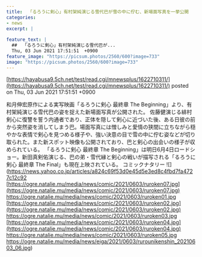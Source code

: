 ```yaml
---
title:  「るろうに剣心」有村架純演じる雪代巴が雪の中に佇む、新場面写真を一挙公開  
categories:
- news
excerpt: |
  
feature_text: |
  ##  「るろうに剣心」有村架純演じる雪代巴が...
  Thu, 03 Jun 2021 17:51:51  +0900
feature_image: "https://picsum.photos/2560/600?image=733"
image: "https://picsum.photos/2560/600?image=733"
---
```


[https://hayabusa9.5ch.net/test/read.cgi/mnewsplus/1622710311/](https://hayabusa9.5ch.net/test/read.cgi/mnewsplus/1622710311/)
posted on Thu, 03 Jun 2021 17:51:51  +0900

<!--more-->

和月伸宏原作による実写映画「るろうに剣心 最終章 The Beginning」より、有村架純演じる雪代巴の姿を捉えた新場面写真が公開された。 佐藤健演じる緋村剣心に復讐を誓う内通者であり、正体を隠して剣心に近づいた後、ある日彼の前から突然姿を消してしまう巴。場面写真には憎しみと愛情の狭間に立ちながら穏やかな表情で剣心を見つめる様子や、強い決意の目で雪の中に佇む姿などが切り取られた。また新スポット映像も公開されており、巴と剣心の出会いの様子が収められている。 「るろうに剣心 最終章 The Beginning」は明日6月4日ロードショー。新田真剣佑演じる、巴の弟・雪代縁と剣心の戦いが描写される「るろうに剣心 最終章 The Final」も現在上映されている。 コミックナタリー ![](https://news.yahoo.co.jp/articles/a824c69f53d0e45d5e3ed8c4fbd7fa4727c12c92 [https://ogre.natalie.mu/media/news/comic/2021/0603/ruroken07.jpg](https://ogre.natalie.mu/media/news/comic/2021/0603/ruroken07.jpg) https://ogre.natalie.mu/media/news/comic/2021/0603/ruroken01.jpg [https://ogre.natalie.mu/media/news/comic/2021/0603/ruroken02.jpg](https://ogre.natalie.mu/media/news/comic/2021/0603/ruroken02.jpg) https://ogre.natalie.mu/media/news/comic/2021/0603/ruroken03.jpg [https://ogre.natalie.mu/media/news/comic/2021/0603/ruroken04.jpg](https://ogre.natalie.mu/media/news/comic/2021/0603/ruroken04.jpg) https://ogre.natalie.mu/media/news/comic/2021/0603/ruroken05.jpg https://ogre.natalie.mu/media/news/eiga/2021/0603/rurounikenshin_20210603_06.jpg)
